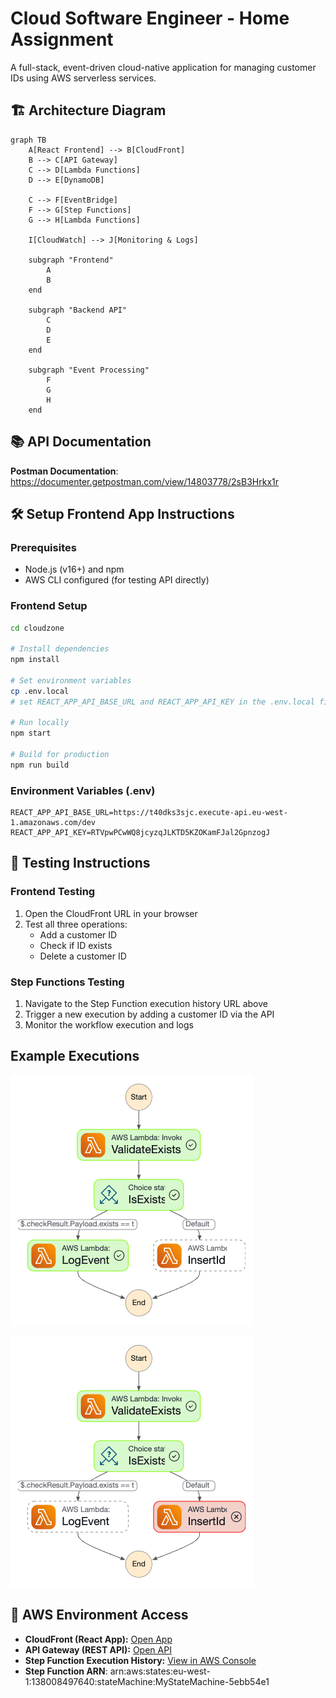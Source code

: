 # Cloud Software Engineer - Home Assignment

A full-stack, event-driven cloud-native application for managing customer IDs using AWS serverless services.

## 🏗️ Architecture Diagram

```mermaid
graph TB
    A[React Frontend] --> B[CloudFront]
    B --> C[API Gateway]
    C --> D[Lambda Functions]
    D --> E[DynamoDB]
    
    C --> F[EventBridge]
    F --> G[Step Functions]
    G --> H[Lambda Functions]
    
    I[CloudWatch] --> J[Monitoring & Logs]
    
    subgraph "Frontend"
        A
        B
    end
    
    subgraph "Backend API"
        C
        D
        E
    end
    
    subgraph "Event Processing"
        F
        G
        H
    end
```

## 📚 API Documentation

**Postman Documentation**: https://documenter.getpostman.com/view/14803778/2sB3Hrkx1r

## 🛠️ Setup Frontend App Instructions

### Prerequisites
- Node.js (v16+) and npm
- AWS CLI configured (for testing API directly)

### Frontend Setup
```bash
cd cloudzone

# Install dependencies
npm install

# Set environment variables
cp .env.local
# set REACT_APP_API_BASE_URL and REACT_APP_API_KEY in the .env.local file

# Run locally
npm start

# Build for production
npm run build
```

### Environment Variables (.env)
```
REACT_APP_API_BASE_URL=https://t40dks3sjc.execute-api.eu-west-1.amazonaws.com/dev
REACT_APP_API_KEY=RTVpwPCwWQ8jcyzqJLKTD5KZOKamFJal2GpnzogJ
```

## 🧪 Testing Instructions

### Frontend Testing
1. Open the CloudFront URL in your browser
2. Test all three operations:
   - Add a customer ID
   - Check if ID exists  
   - Delete a customer ID

### Step Functions Testing
1. Navigate to the Step Function execution history URL above
2. Trigger a new execution by adding a customer ID via the API
3. Monitor the workflow execution and logs

## Example Executions

![Step Function Success](./assets/stepfunction-screenshots/execution-success.png)

![Step Function Failure](./assets/stepfunction-screenshots/execution-failure.png)

## 🔗 AWS Environment Access

- **CloudFront (React App):** [Open App](https://d2vgfjuqs9k9r1.cloudfront.net/)  
- **API Gateway (REST API):** [Open API](https://t40dks3sjc.execute-api.eu-west-1.amazonaws.com/prod/)  
- **Step Function Execution History:** [View in AWS Console](https://eu-west-1.console.aws.amazon.com/states/home?region=eu-west-1#/statemachines/view/arn%3Aaws%3Astates%3Aeu-west-1%3A138008497640%3AstateMachine%3AMyStateMachine-5ebb54e1?type=standard)
- **Step Function ARN**: arn:aws:states:eu-west-1:138008497640:stateMachine:MyStateMachine-5ebb54e1
